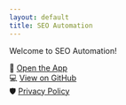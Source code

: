 ```yaml
---
layout: default
title: SEO Automation
---
```


Welcome to SEO Automation!

🚀 [Open the App](https://seo-automation.streamlit.app)  
💻 [View on GitHub](https://github.com/ilarionkuleshov/seo-automation)  
🛡️ [Privacy Policy](privacy-policy)
